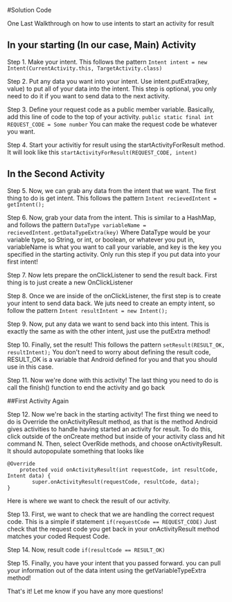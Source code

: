 #Solution Code

One Last Walkthrough on how to use intents to start an activity for result
## In your starting (In our case, Main) Activity
Step 1. Make your intent. This follows the pattern 
	```Intent intent = new Intent(CurrentActivity.this, TargetActivity.class)```
	
Step 2. Put any data you want into your intent. Use intent.putExtra(key, value) to put all of your data into the intent. This step is optional, you only need to do it if you want to send data to the next activity.

Step 3. Define your request code as a public member variable. Basically, add this line of code to the top of your activity. 
```public static final int REQUEST_CODE = Some number```
	You can make the request code be whatever you want.
	
Step 4. Start your activitiy for result using the startActivityForResult method. It will look like this
```startActivityForResult(REQUEST_CODE, intent)```

## In the Second Activity

Step 5. Now, we can grab any data from the intent that we want. The first thing to do is get intent. This follows the pattern
```Intent recievedIntent = getIntent();```

Step 6. Now, grab your data from the intent. This is similar to a HashMap, and follows the pattern
```DataType variableName = recievedIntent.getDataTypeExtra(key)```
Where DataType would be your variable type, so String, or int, or boolean, or whatever you put in, variableName is what you want to call your variable, and key is the key you specified in the starting activity. Only run this step if you put data into your first intent! 

Step 7. Now lets prepare the onClickListener to send the result back. First thing is to just create a new OnClickListener

Step 8. Once we are inside of the onClickListener, the first step is to create your intent to send data back. We juts need to create an empty intent, so follow the pattern
```Intent resultIntent = new Intent();```

Step 9. Now, put any data we want to send back into this intent. This is exactly the same as with the other intent, just use the putExtra method! 

Step 10. Finally, set the result! This follows the pattern
```setResult(RESULT_OK, resultIntent);```
You don't need to worry about defining the result code, RESULT_OK is a variable that Android defined for you and that you should use in this case.

Step 11. Now we're done with this activity! The last thing you need to do is call the finish() function to end the activity and go back

##First Activity Again

Step 12. Now we're back in the starting activity! The first thing we need to do is Override the onActivityResult method, as that is the method Android gives activities to handle having started an activity for result. To do this, click outside of the onCreate method but inside of your activity class and hit command N. Then, select OverRide methods, and choose onActivityResult. It should autopopulate something that looks like
```  
@Override
    protected void onActivityResult(int requestCode, int resultCode, Intent data) {
        super.onActivityResult(requestCode, resultCode, data);
} 
```
Here is where we want to check the result of our activity. 

Step 13. First, we want to check that we are handling the correct request code. This is a simple if statement
```if(requestCode == REQUEST_CODE)```
Just check that the request code you get back in your onActivityResult method matches your coded Request Code. 

Step 14. Now, result code
```if(resultCode == RESULT_OK)```

Step 15. Finally, you have your intent that you passed forward. you can pull your information out of the data intent using the getVariableTypeExtra method! 

That's it! Let me know if you have any more questions!
